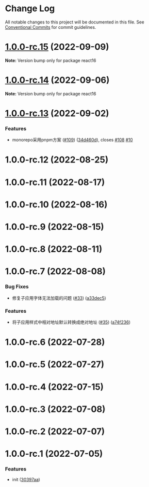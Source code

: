 # Change Log

All notable changes to this project will be documented in this file.
See [Conventional Commits](https://conventionalcommits.org) for commit guidelines.

# [1.0.0-rc.15](https://github.com/Tencent/wujie/compare/v1.0.0-rc.14...v1.0.0-rc.15) (2022-09-09)

**Note:** Version bump only for package react16

# [1.0.0-rc.14](https://github.com/Tencent/wujie/compare/v1.0.0-rc.13...v1.0.0-rc.14) (2022-09-06)

**Note:** Version bump only for package react16

# [1.0.0-rc.13](https://github.com/Tencent/wujie/compare/v1.0.0-rc.12...v1.0.0-rc.13) (2022-09-02)

### Features

* monorepo采用pnpm方案 ([#109](https://github.com/Tencent/wujie/issues/109)) ([34d460d](https://github.com/Tencent/wujie/commit/34d460d36f0df6b12fab79abbf98aa45aab9826d)), closes [#108](https://github.com/Tencent/wujie/issues/108) [#10](https://github.com/Tencent/wujie/issues/10)

# 1.0.0-rc.12 (2022-08-25)

# 1.0.0-rc.11 (2022-08-17)

# 1.0.0-rc.10 (2022-08-16)

# 1.0.0-rc.9 (2022-08-15)

# 1.0.0-rc.8 (2022-08-11)

# 1.0.0-rc.7 (2022-08-08)

### Bug Fixes

* 修复子应用字体无法加载的问题 ([#33](https://github.com/Tencent/wujie/issues/33)) ([a33dec5](https://github.com/Tencent/wujie/commit/a33dec57de1beb0198d6d00c11c77fb984e3abe2))

### Features

* 将子应用样式中相对地址默认转换成绝对地址 ([#35](https://github.com/Tencent/wujie/issues/35)) ([a74f236](https://github.com/Tencent/wujie/commit/a74f236af978e2e9a4db58881d49fae5f78a56b6))

# 1.0.0-rc.6 (2022-07-28)

# 1.0.0-rc.5 (2022-07-27)

# 1.0.0-rc.4 (2022-07-15)

# 1.0.0-rc.3 (2022-07-08)

# 1.0.0-rc.2 (2022-07-07)

# 1.0.0-rc.1 (2022-07-05)

### Features

* init ([30397aa](https://github.com/Tencent/wujie/commit/30397aaa675a4d07bde278aa9d30447c7efe6625))
